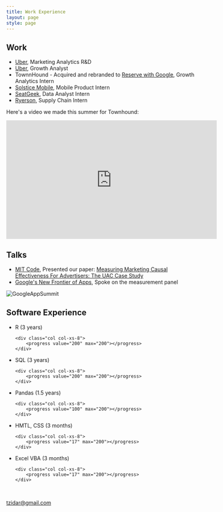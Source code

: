 ```yaml
---
title: Work Experience
layout: page
style: page
---
```




## Work
* [Uber](https://www.uber.com/), Marketing Analytics R&D 
* [Uber](https://www.uber.com/), Growth Analyst 
* TownnHound - Acquired and rebranded to [Reserve with Google](https://www.google.com/maps/reserve/), Growth Analytics Intern
* [Solstice Mobile](http://www.solstice-mobile.com), Mobile Product Intern
* [SeatGeek](https://seatgeek.com/), Data Analyst Intern
* [Ryerson](http://www.ryerson.com/?__geo=635752838062540315&sc_lang=en), Supply Chain Intern


<div class="row" id="video">
<p> Here's a video we made this summer for Townhound: </p>
<iframe width="560" height="315" src="https://www.youtube.com/embed/vshG6Yiaoiw" frameborder="0" allowfullscreen></iframe>
</div>

## Talks
* [MIT Code](http://ide.mit.edu/events/2018-conference-digital-experimentation-code-0), Presented our paper: [Measuring Marketing Causal Effectiveness For Advertisers: The UAC Case Study](https://www.dropbox.com/sh/23jfbsamvrtk048/AADOq5cV0mwW58QI15FxGvEqa/Parallel%20Session%20F?dl=0&preview=Barajas+-+Measuring+Marketing+Causal+Effectiveness+For+Advertisers+The+UAC+Case+Study.docx&subfolder_nav_tracking=1)
* [Google's New Frontier of Apps](https://events.withgoogle.com/google-apps-summit-2018/), Spoke on the measurement panel

<img src="https://s3-us-west-2.amazonaws.com/files.tomzidar.com/carousel/IMG_8632.jpg" alt="GoogleAppSummit" >

## Software Experience
<ul>

<div class="row">
	<div class="col col-xs-4">
		<li> R (3 years) </li>
	</div> 

	<div class="col col-xs-8">
		<progress value="200" max="200"></progress>
	</div>
</div>

<div class="row">
	<div class="col col-xs-4">
		<li> SQL (3 years) </li>
	</div> 

	<div class="col col-xs-8">
		<progress value="200" max="200"></progress>
	</div>
</div>

<div class="row">
	<div class="col col-xs-4">
		<li> Pandas (1.5 years) </li>
	</div> 

	<div class="col col-xs-8">
		<progress value="100" max="200"></progress>
	</div>
</div>





<div class="row">
	<div class="col col-xs-4">
		<li> HMTL, CSS (3 months) </li>
	</div> 

	<div class="col col-xs-8">
		<progress value="17" max="200"></progress>
	</div>
</div>





<div class="row">
	<div class="col col-xs-4">
		<li> Excel VBA (3 months) </li>
	</div> 

	<div class="col col-xs-8">
		<progress value="17" max="200"></progress>
	</div>
</div>

</ul>

<br>
<div class="row">
	<div class="col col-xs-4"></div>
	<div class="col col-xs-4 text-center">
		<i class="fa fa-envelope-o fa-3x"></i>
		<p><a href="mailto:tzidar@gmail.com">tzidar@gmail.com</a></p>
	</div>
</div>
